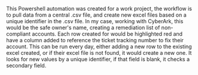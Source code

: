 This Powershell automation was created for a work project, the workflow is to pull data from a central .csv file, and create new excel files based on a unique identifier in the .csv file. 
In my case, working with CyberArk, this would be the safe owner's name, creating a remediation list of non-compliant accounts. Each row created for <safe owner> would be highlighted red and have a column added to reference the ticket tracking number to fix their account.
This can be run every day, either adding a new row to the existing excel created, or if their excel file is not found, it would create a new one. It looks for new values by a unique identifier, if that field is blank, it checks a secondary field.
